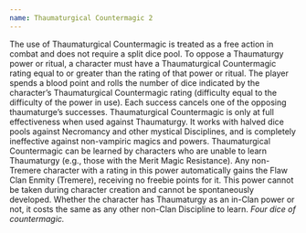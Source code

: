 ```yaml
---
name: Thaumaturgical Countermagic 2
---
```


The use of Thaumaturgical Countermagic is treated as a free action in combat and does not require a split dice pool. To oppose a Thaumaturgy power or ritual, a character must have a Thaumaturgical Countermagic rating equal to or greater than the rating of that power or ritual. The player spends a blood point and rolls the number of dice indicated by the character’s Thaumaturgical Countermagic rating (difficulty equal to the difficulty of the power in use). Each success cancels one of the opposing thaumaturge’s successes.
Thaumaturgical Countermagic is only at full effectiveness when used against Thaumaturgy. It works with halved dice pools against Necromancy and other mystical Disciplines, and is completely ineffective against non-vampiric magics and powers.
Thaumaturgical Countermagic can be learned by characters who are unable to learn Thaumaturgy (e.g., those with the Merit Magic Resistance). Any non-Tremere character with a rating in this power automatically gains the Flaw Clan Enmity (Tremere), receiving no freebie points for it. This power cannot be taken during character creation and cannot be spontaneously developed. Whether the character has Thaumaturgy as an in-Clan power or not, it costs the same as any other non-Clan Discipline to learn.
_Four dice of countermagic._